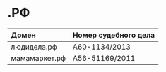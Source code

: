 # .РФ

| Домен | Номер судебного дела |
| :--- | :--- |
| людидела.рф | А60-1134/2013 |
| мамамаркет.рф | А56-51169/2011 |

